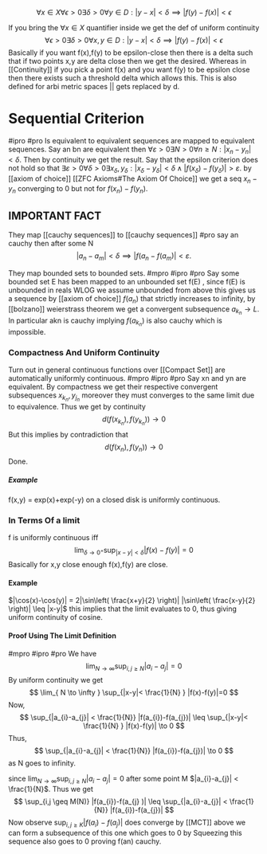 
$$\forall x \in X \forall \epsilon >0 \exists \delta >0 \forall y \in D : |y-x|<\delta \implies |f(y)-f(x)|<\epsilon$$

If you bring the $\forall x \in X$ quantifier inside we get the def of uniform continuity$$ \forall \epsilon >0 \exists \delta >0 \forall x,y \in D : |y-x|<\delta \implies |f(y)-f(x)|<\epsilon$$
Basically if you want f(x),f(y) to be epsilon-close then there is a delta such that if two points x,y are delta close then we get the desired. Whereas in [[Continuity]] if you pick a point f(x) and you want f(y) to be epsilon close then there exists such a threshold delta which allows this. This is also defined for arbi metric spaces || gets replaced by d.

# Sequential Criterion
#ipro #pro Is equivalent to equivalent sequences are mapped to equivalent sequences.
 Say an bn are equivalent then $\forall \varepsilon >0 \exists N>0 \forall n \geq N : |x_{n}-y_{n}|<\delta.$ Then by continuity we get the result.
 Say that the epsilon criterion does not hold so that $\exists \varepsilon >0 \forall \delta >0 \exists x_{\delta},y_{\delta}:|x_{\delta}-y_{\delta}|<\delta \land |f(x_{\delta})-f(y_{\delta})|>\varepsilon.$ by [[axiom of choice]] [[ZFC Axioms#The Axiom Of Choice]] we get a seq $x_{n}-y_{n}$ converging to 0 but not for $f(x_{n})-f(y_{n}).$



## IMPORTANT FACT
They map [[cauchy sequences]] to [[cauchy sequences]]
#pro say an cauchy then after some N
$$
|a_{n}-a_{m}|< \delta \implies |f(a_{n}-f(a_{m})|< \varepsilon.
$$

They map bounded sets to bounded sets.
#mpro #ipro #pro Say some bounded set E has been mapped to an unbounded set f(E) , since f(E) is unbounded in reals WLOG we assume unbounded from above this gives us a sequence by [[axiom of choice]] $f(a_{n})$ that strictly increases to infinity, by [[bolzano]] weierstrass theorem we get a convergent subsequence $a_{k_{n}} \to L$. In particular akn is cauchy implying $f(a_{k_{n}})$ is also cauchy which is impossible.

### Compactness And Uniform Continuity
Turn out in general continuous functions over [[Compact Set]] are automatically uniformly continuous. #mpro #ipro #pro 
Say xn and yn are equivalent. By compactness we get their respective convergent subsequences $x_{k_{n}},y_{j_{n}}$ moreover they must converges to the same limit due to equivalence. Thus we get by continuity 
$$
d(f(x_{k_{n}}),f(y_{k_{n}})) \to 0
$$
But this implies by contradiction that
$$
d(f(x_{n} ),f(y_{n})) \to 0
$$
Done.

##### Example 
f(x,y) = exp(x)+exp(-y) on a closed disk is uniformly continuous.

### In Terms Of a limit
f is uniformly continuous iff
$$
\lim_{ \delta \to 0^+} \sup_{|x-y|<\delta} |f(x)-f(y)| =0
$$
Basically for x,y close enough f(x),f(y) are close.
#### Example
$|\cos(x)-\cos(y)| = 2|\sin\left( \frac{x+y}{2} \right)| |\sin\left( \frac{x-y}{2} \right)| \leq |x-y|$ this implies that the limit evaluates to 0, thus giving uniform continuity of cosine.
#### Proof Using The Limit Definition 
#mpro #ipro #pro We have
$$
\lim_{ N \to \infty } \sup_{i,j \geq N} |a_{i}-a_{j}| =0
$$
By uniform continuity we get
$$
\lim_{ N \to \infty } \sup_{|x-y|< \frac{1}{N} } |f(x)-f(y)|=0
$$
Now,
$$
\sup_{|a_{i}-a_{j}| < \frac{1}{N}} |f(a_{i})-f(a_{j})| \leq  \sup_{|x-y|< \frac{1}{N} } |f(x)-f(y)| \to 0
$$
Thus,
$$
\sup_{|a_{i}-a_{j}| < \frac{1}{N}} |f(a_{i})-f(a_{j})| \to 0
$$
as N goes to infinity.

since $\lim_{ N \to \infty } \sup_{i,j \geq N} |a_{i}-a_{j}|=0$ after some point M $|a_{i}-a_{j}| < \frac{1}{N}$. Thus we get
$$
\sup_{i,j \geq M(N)} |f(a_{i})-f(a_{j} )| \leq \sup_{|a_{i}-a_{j}| < \frac{1}{N}} |f(a_{i})-f(a_{j})|
$$
Now observe $\sup_{i,j \geq K} |f(a_{i})-f(a_{j})|$ does converge by [[MCT]] above we can form a subsequence of this one which goes to 0 by Squeezing this sequence also goes to 0 proving f(an) cauchy.